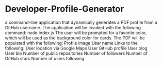 # Developer-Profile-Generator
a command-line application that dynamically generates a PDF profile from a GitHub username. The application will be invoked with the following command: node index.js The user will be prompted for a favorite color, which will be used as the background color for cards. The PDF will be populated with the following:  Profile image User name Links to the following:  User location via Google Maps User GitHub profile User blog   User bio Number of public repositories Number of followers Number of GitHub stars Number of users following
